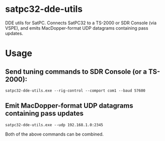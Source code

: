 # satpc32-dde-utils
DDE utils for SatPC. Connects SatPC32 to a TS-2000 or SDR Console (via VSPE), and emits MacDopper-format UDP datagrams containing pass updates.

# Usage

## Send tuning commands to SDR Console (or a TS-2000):
`satpc32-dde-utils.exe --rig-control --comport com1 --baud 57600`

## Emit MacDopper-format UDP datagrams containing pass updates
`satpc32-dde-utils.exe --udp 192.168.1.0:2345`

Both of the above commands can be combined.
